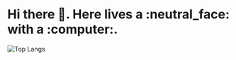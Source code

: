 <p align="center">
  <h1>Hi there 👋. Here lives a :neutral_face: with a :computer:.</h1>

  <img src='https://stats-4wangyu.vercel.app/api/top-langs/?username=4wangyu&layout=compact&hide=ruby,swift,kotlin' alt='Top Langs'>
</p>

